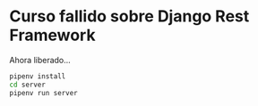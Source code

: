 # Curso fallido sobre Django Rest Framework

Ahora liberado...

```bash
pipenv install
cd server
pipenv run server
``` 
